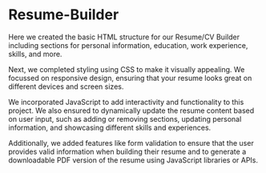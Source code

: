# Resume-Builder

Here we created the basic HTML structure for our Resume/CV Builder including sections for personal information, education, work experience, skills, and more.

Next, we completed styling using CSS to make it visually appealing. We focussed on responsive design, ensuring that your resume looks great on different devices and screen sizes.

We incorporated JavaScript to add interactivity and functionality to this project. We also ensured to dynamically update the resume content based on user input, such as adding or removing sections, updating personal information, and showcasing different skills and experiences.

Additionally, we added features like form validation to ensure that the user provides valid information when building their resume and to generate a downloadable PDF version of the resume using JavaScript libraries or APIs.

